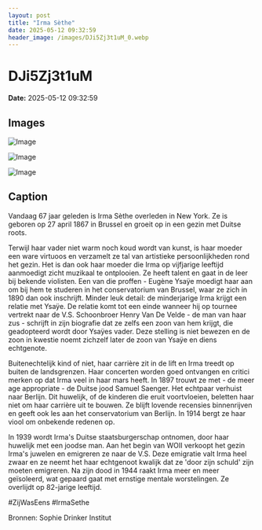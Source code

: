 ```yaml
---
layout: post
title: "Irma Sèthe"
date: 2025-05-12 09:32:59
header_image: /images/DJi5Zj3t1uM_0.webp
---
```


# DJi5Zj3t1uM

**Date:** 2025-05-12 09:32:59

## Images

![Image](/zij.was.eens/images/DJi5Zj3t1uM_0.webp)

![Image](/zij.was.eens/images/DJi5Zj3t1uM_1.webp)

![Image](/zij.was.eens/images/DJi5Zj3t1uM_2.webp)

## Caption

Vandaag 67 jaar geleden is Irma Sèthe overleden in New York. Ze is geboren op 27 april 1867 in Brussel en groeit op in een gezin met Duitse roots. 

Terwijl haar vader niet warm noch koud wordt van kunst, is haar moeder een ware virtuoos en verzamelt ze tal van artistieke persoonlijkheden rond het gezin. Het is dan ook haar moeder die Irma op vijfjarige leeftijd aanmoedigt zicht muzikaal te ontplooien. Ze heeft talent en gaat in de leer bij bekende violisten. Een van die proffen - Eugène Ysaÿe moedigt haar aan om bij hem te studeren in het conservatorium van Brussel, waar ze zich in 1890 dan ook inschrijft. Minder leuk detail: de minderjarige Irma krijgt een relatie met Ysaÿe. De relatie komt tot een einde wanneer hij op tournee vertrekt naar de V.S. Schoonbroer Henry Van De Velde - de man van haar zus - schrijft in zijn biografie dat ze zelfs een zoon van hem krijgt, die geadopteerd wordt door Ysaÿes vader. Deze stelling is niet bewezen en de zoon in kwestie noemt zichzelf later de zoon van Ysaÿe en diens echtgenote. 

Buitenechtelijk kind of niet, haar carrière zit in de lift en Irma treedt op buiten de landsgrenzen. Haar concerten worden goed ontvangen en critici merken op dat Irma veel in haar mars heeft. In 1897 trouwt ze met - de meer age appropriate - de Duitse jood Samuel Saenger. Het echtpaar verhuist naar Berlijn. Dit huwelijk, of de kinderen die eruit voortvloeien, beletten haar niet om haar carrière uit te bouwen. Ze blijft lovende recensies binnenrijven en geeft ook les aan het conservatorium van Berlijn. In 1914 bergt ze haar viool om onbekende redenen op. 

In 1939 wordt Irma's Duitse staatsburgerschap ontnomen, door haar huwelijk met een joodse man. Aan het begin van WOII verkoopt het gezin Irma's juwelen en emigreren ze naar de V.S. Deze emigratie valt Irma heel zwaar en ze neemt het haar echtgenoot kwalijk dat ze 'door zijn schuld' zijn moeten emigreren. Na zijn dood in 1944 raakt Irma meer en meer geïsoleerd, wat gepaard gaat met ernstige mentale worstelingen. Ze overlijdt op 82-jarige leeftijd. 

#ZijWasEens #IrmaSethe

Bronnen: Sophie Drinker Institut


